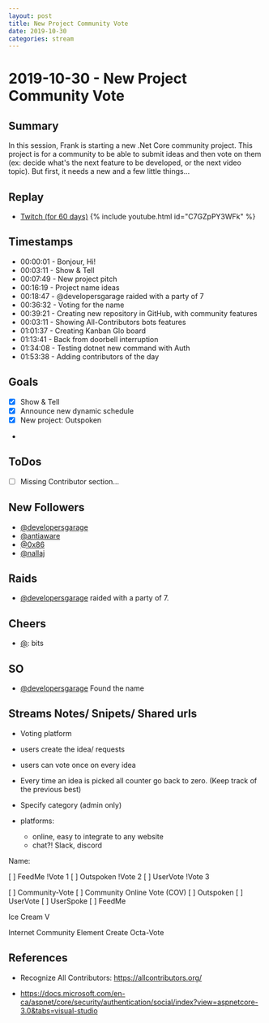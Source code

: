 ```yaml
---
layout: post
title: New Project Community Vote
date: 2019-10-30
categories: stream
---
```



# 2019-10-30 - New Project Community Vote

## Summary

In this session, Frank is starting a new .Net Core community project. This project is for a community to be able to submit ideas and then vote on them (ex: decide what's the next feature to be developed, or the next video topic). But first, it needs a new and a few little things...

## Replay


- [Twitch (for 60 days)](https://www.twitch.tv/videos/501742008)
{% include youtube.html id="C7GZpPY3WFk" %}
<br/><!--more-->


## Timestamps


- 00:00:01 - Bonjour, Hi!
- 00:03:11 - Show & Tell
- 00:07:49 - New project pitch
- 00:16:19 - Project name ideas
- 00:18:47 - @developersgarage raided with a party of 7
- 00:36:32 - Voting for the name
- 00:39:21 - Creating new repository in GitHub, with community features
- 00:03:11 - Showing All-Contributors bots features
- 01:01:37 - Creating Kanban Glo board 
- 01:13:41 - Back from doorbell interruption
- 01:34:08 - Testing dotnet new command with Auth
- 01:53:38 - Adding contributors of the day

Goals
-----

- [X] Show & Tell
- [X] Announce new dynamic schedule
- [X] New project: Outspoken
- 



ToDos
-----
- [ ] Missing Contributor section...


New Followers
-------------

- [@developersgarage](https://www.twitch.tv/developersgarage)
- [@antiaware](https://www.twitch.tv/antiaware)
- [@0x86](https://www.twitch.tv/0x86)
- [@nallaj](https://www.twitch.tv/nallaj)

Raids
---------------

- [@developersgarage](https://www.twitch.tv/developersgarage) raided with a party of 7.



Cheers
------

- [@](https://www.twitch.tv/):  bits


SO
--

- [@developersgarage](https://www.twitch.tv/developersgarage) Found the name



Streams Notes/ Snipets/ Shared urls
-----------------------------------

- Voting platform
- users create the idea/ requests
- users can vote once on every idea
- Every time an idea is picked all counter go back to zero. (Keep track of the previous best)
- Specify category (admin only)

- platforms:
    - online, easy to integrate to any website 
    - chat?! Slack, discord

Name:

[ ] FeedMe !Vote 1
[ ] Outspoken !Vote 2
[ ] UserVote !Vote 3


[ ] Community-Vote
[ ] Community Online Vote (COV)
[ ] Outspoken
[ ] UserVote
[ ] UserSpoke
[ ] FeedMe

Ice Cream V

Internet Community Element Create
Octa-Vote





References
----------

- Recognize All Contributors: https://allcontributors.org/

- https://docs.microsoft.com/en-ca/aspnet/core/security/authentication/social/index?view=aspnetcore-3.0&tabs=visual-studio

